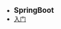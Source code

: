 - <font style="font-weight:bold;font-size:17px;">SpringBoot</font>
- [入门](编程开发/Java后端/常用框架与技术/SpringBoot/入门)
